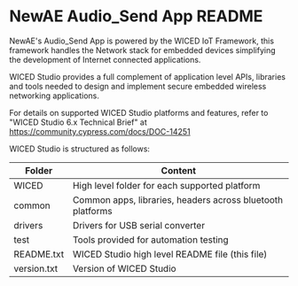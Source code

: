 
# NewAE Audio_Send App README


NewAE's Audio_Send App is powered by the WICED IoT Framework, this framework
handles the Network stack for embedded devices simplifying the development of
Internet connected applications.

WICED Studio provides a full complement of application level APIs, libraries
and tools needed to design and implement secure embedded wireless networking
applications.

For details on supported WICED Studio platforms and features, refer to
"WICED Studio 6.x Technical Brief" at https://community.cypress.com/docs/DOC-14251

WICED Studio is structured as follows:

  Folder           |        Content
-------------------|-----------------------
WICED              | High level folder for each supported platform
common             | Common apps, libraries, headers across bluetooth platforms
drivers            | Drivers for USB serial converter
test               | Tools provided for automation testing
README.txt         | WICED Studio high level README file (this file)
version.txt        | Version of WICED Studio



